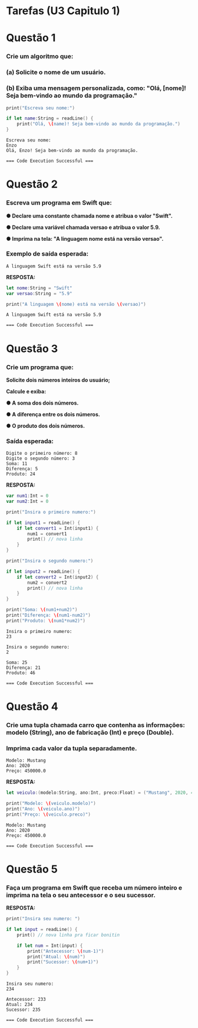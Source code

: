 # Tarefas (U3 Capitulo 1)

# Questão 1

### Crie um algoritmo que:

### (a) Solicite o nome de um usuário.

### (b) Exiba uma mensagem personalizada, como: "Olá, [nome]! Seja bem-vindo ao mundo da programação."

```swift
print("Escreva seu nome:")

if let name:String = readLine() {
    print("Olá, \(name)! Seja bem-vindo ao mundo da programação.")
}
```

```
Escreva seu nome:
Enzo
Olá, Enzo! Seja bem-vindo ao mundo da programação.

=== Code Execution Successful ===
```

# Questão 2

### Escreva um programa em Swift que:

**● Declare uma constante chamada nome e atribua o valor "Swift".**

**● Declare uma variável chamada versao e atribua o valor 5.9.**

**● Imprima na tela: "A linguagem nome está na versão versao".**

### Exemplo de saída esperada:

```
A linguagem Swift está na versão 5.9
```

**RESPOSTA:**

```swift
let nome:String = "Swift"
var versao:String = "5.9"

print("A linguagem \(nome) está na versão \(versao)")
```

```
A linguagem Swift está na versão 5.9

=== Code Execution Successful ===
```

# Questão 3

### Crie um programa que:

**Solicite dois números inteiros do usuário;**

**Calcule e exiba:**

**● A soma dos dois números.**

**● A diferença entre os dois números.**

**● O produto dos dois números.**

### Saída esperada:

```
Digite o primeiro número: 8 
Digite o segundo número: 3 
Soma: 11 
Diferença: 5 
Produto: 24
```

**RESPOSTA:**

```swift
var num1:Int = 0
var num2:Int = 0

print("Insira o primeiro numero:")

if let input1 = readLine() {
    if let convert1 = Int(input1) {
        num1 = convert1
        print() // nova linha
    }
}

print("Insira o segundo numero:")

if let input2 = readLine() {
    if let convert2 = Int(input2) {
        num2 = convert2
        print() // nova linha
    }
}

print("Soma: \(num1+num2)")
print("Diferença: \(num1-num2)")
print("Produto: \(num1*num2)")
```

```
Insira o primeiro numero:
23

Insira o segundo numero:
2

Soma: 25
Diferença: 21
Produto: 46

=== Code Execution Successful ===
```

# Questão 4

### Crie uma tupla chamada carro que contenha as informações: modelo (String), ano de fabricação (Int) e preço (Double).

### Imprima cada valor da tupla separadamente.

```
Modelo: Mustang
Ano: 2020
Preço: 450000.0
```

**RESPOSTA:**

```swift
let veiculo:(modelo:String, ano:Int, preco:Float) = ("Mustang", 2020, 450000.0)

print("Modelo: \(veiculo.modelo)")
print("Ano: \(veiculo.ano)")
print("Preço: \(veiculo.preco)")
```

```
Modelo: Mustang
Ano: 2020
Preço: 450000.0

=== Code Execution Successful ===
```

# Questão 5

### Faça um programa em Swift que receba um número inteiro e imprima na tela o seu antecessor e o seu sucessor.

**RESPOSTA:**

```swift
print("Insira seu numero: ")

if let input = readLine() {
    print() // nova linha pra ficar bonitin

    if let num = Int(input) {
        print("Antecessor: \(num-1)")
        print("Atual: \(num)")
        print("Sucessor: \(num+1)")
    }
}
```

```
Insira seu numero: 
234

Antecessor: 233
Atual: 234
Sucessor: 235

=== Code Execution Successful ===
```
